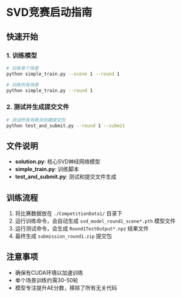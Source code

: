 # SVD竞赛启动指南

## 快速开始

### 1. 训练模型
```bash
# 训练单个场景
python simple_train.py --scene 1 --round 1

# 训练所有场景
python simple_train.py --round 1
```

### 2. 测试并生成提交文件
```bash
# 测试所有场景并创建提交包
python test_and_submit.py --round 1 --submit
```

## 文件说明

- **solution.py**: 核心SVD神经网络模型
- **simple_train.py**: 训练脚本
- **test_and_submit.py**: 测试和提交文件生成

## 训练流程

1. 将比赛数据放在 `./CompetitionData1/` 目录下
2. 运行训练命令，会自动生成 `svd_model_round1_scene*.pth` 模型文件
3. 运行测试命令，会生成 `Round1TestOutput*.npz` 结果文件
4. 最终生成 `submission_round1.zip` 提交包

## 注意事项

- 确保有CUDA环境以加速训练
- 单个场景训练约需30-50轮
- 模型专注提升AE分数，移除了所有无关代码